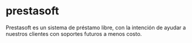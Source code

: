 # prestasoft
Prestasoft es un sistema de préstamo libre, con la intención de ayudar a nuestros clientes con soportes futuros a menos costo. 
